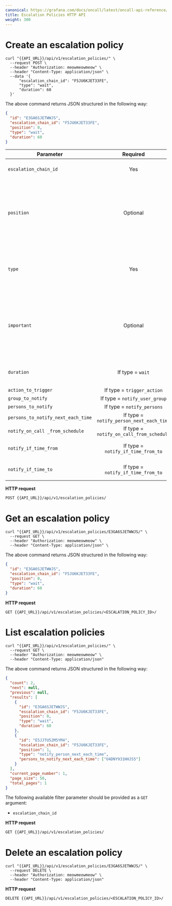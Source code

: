 ```yaml
---
canonical: https://grafana.com/docs/oncall/latest/oncall-api-reference/escalation_policies/
title: Escalation Policies HTTP API
weight: 300
---
```


# Create an escalation policy

```shell
curl "{{API_URL}}/api/v1/escalation_policies/" \
  --request POST \
  --header "Authorization: meowmeowmeow" \
  --header "Content-Type: application/json" \
  --data '{
      "escalation_chain_id": "F5JU6KJET33FE",
      "type": "wait",
      "duration": 60
  }'
```

The above command returns JSON structured in the following way:

```json
{
  "id": "E3GA6SJETWWJS",
  "escalation_chain_id": "F5JU6KJET33FE",
  "position": 0,
  "type": "wait",
  "duration": 60
}
```

| Parameter                          |                 Required                 | Description                                                                                                                                                                                                                                                                                 |
| ---------------------------------- | :--------------------------------------: | :------------------------------------------------------------------------------------------------------------------------------------------------------------------------------------------------------------------------------------------------------------------------------------------ |
| `escalation_chain_id`              |                   Yes                    | Each escalation policy is assigned to a specific escalation chain.                                                                                                                                                                                                                          |
| `position`                         |                 Optional                 | Escalation policies execute one after another starting from `position=0`. `Position=-1` will put the escalation policy to the end of the list. A new escalation policy created with a position of an existing escalation policy will move the old one (and all following) down in the list. |
| `type`                             |                   Yes                    | One of: `wait`, `notify_persons`, `notify_person_next_each_time`, `notify_on_call_from_schedule`, `notify_user_group`, `trigger_action`, `resolve`, `notify_whole_channel`, `notify_if_time_from_to`.                                                                                       |
| `important`                        |                 Optional                 | Default is `false`. Will assign "important" to personal notification rules if `true`. This can be used to distinguish alerts on which you want to be notified immediately by phone. Applicable for types `notify_persons`, `notify_on_call_from_schedule`, and `notify_user_group`.         |
| `duration`                         |            If type = `wait`              | The duration, in seconds, when type `wait` is chosen. Valid values are: `60`, `300`, `900`, `1800`, `3600`.                                                                                                                                                                                 |
| `action_to_trigger`                |        If type = `trigger_action`        | ID of an action, or webhook.                                                                                                                                                                                                                                                                |
| `group_to_notify`                  |      If type = `notify_user_group`       | ID of a `User Group`.                                                                                                                                                                                                                                                                       |
| `persons_to_notify`                |        If type = `notify_persons`        | List of user IDs.                                                                                                                                                                                                                                                                           |
| `persons_to_notify_next_each_time` | If type = `notify_person_next_each_time` | List of user IDs.                                                                                                                                                                                                                                                                           |
| `notify_on_call _from_schedule`    | If type = `notify_on_call_from_schedule` | ID of a Schedule.                                                                                                                                                                                                                                                                           |
| `notify_if_time_from`              |    If type = `notify_if_time_from_to`    | UTC time represents the beginning of the time period, for example `09:00:00Z`.                                                                                                                                                                                                              |
| `notify_if_time_to`                |    If type = `notify_if_time_from_to`    | UTC time represents the end of the time period, for example `18:00:00Z`.                                                                                                                                                                                                                    |

**HTTP request**

`POST {{API_URL}}/api/v1/escalation_policies/`

# Get an escalation policy

```shell
curl "{{API_URL}}/api/v1/escalation_policies/E3GA6SJETWWJS/" \
  --request GET \
  --header "Authorization: meowmeowmeow" \
  --header "Content-Type: application/json" \
```

The above command returns JSON structured in the following way:

```json
{
  "id": "E3GA6SJETWWJS",
  "escalation_chain_id": "F5JU6KJET33FE",
  "position": 0,
  "type": "wait",
  "duration": 60
}
```

**HTTP request**

`GET {{API_URL}}/api/v1/escalation_policies/<ESCALATION_POLICY_ID>/`

# List escalation policies

```shell
curl "{{API_URL}}/api/v1/escalation_policies/" \
  --request GET \
  --header "Authorization: meowmeowmeow" \
  --header "Content-Type: application/json"
```

The above command returns JSON structured in the following way:

```json
{
  "count": 2,
  "next": null,
  "previous": null,
  "results": [
    {
      "id": "E3GA6SJETWWJS",
      "escalation_chain_id": "F5JU6KJET33FE",
      "position": 0,
      "type": "wait",
      "duration": 60
    },
    {
      "id": "E5JJTU52M5YM4",
      "escalation_chain_id": "F5JU6KJET33FE",
      "position": 1,
      "type": "notify_person_next_each_time",
      "persons_to_notify_next_each_time": ["U4DNY931HHJS5"]
    }
  ],
  "current_page_number": 1,
  "page_size": 50,
  "total_pages": 1
}
```

The following available filter parameter should be provided as a `GET` argument:

- `escalation_chain_id`

**HTTP request**

`GET {{API_URL}}/api/v1/escalation_policies/`

# Delete an escalation policy

```shell
curl "{{API_URL}}/api/v1/escalation_policies/E3GA6SJETWWJS/" \
  --request DELETE \
  --header "Authorization: meowmeowmeow" \
  --header "Content-Type: application/json"
```

**HTTP request**

`DELETE {{API_URL}}/api/v1/escalation_policies/<ESCALATION_POLICY_ID>/`
